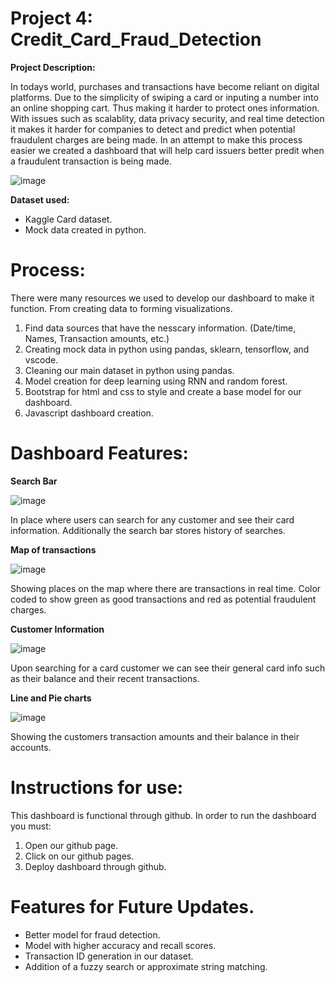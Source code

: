 # Project 4: Credit_Card_Fraud_Detection

**Project Description:**

In todays world, purchases and transactions have become reliant on digital platforms. Due to the simplicity of swiping a card or inputing a number into an online shopping cart. Thus making it harder to protect ones information. With issues such as scalablity, data privacy security, and real time detection it makes it harder for companies to detect and predict when potential fraudulent charges are being made. In an attempt to make this process easier we created a dashboard that will help card issuers better predit when a fraudulent transaction is being made. 

![image](https://github.com/user-attachments/assets/511cc0c4-c409-42c9-8f85-374b570d1252)



**Dataset used:**

- Kaggle Card dataset.
- Mock data created in python. 


# Process:

There were many resources we used to develop our dashboard to make it function. From creating data to forming visualizations.
  1. Find data sources that have the nesscary information. (Date/time, Names, Transaction amounts, etc.)
  2. Creating mock data in python using pandas, sklearn, tensorflow, and vscode.
  3. Cleaning our main dataset in python using pandas.
  4. Model creation for deep learning using RNN and random forest. 
  5. Bootstrap for html and css to style and create a base model for our dashboard.
  6. Javascript dashboard creation.

# Dashboard Features: 

**Search Bar**

![image](https://github.com/user-attachments/assets/0b0bf54c-7c65-478e-af43-a66fa3fdbca0)



In place where users can search for any customer and see their card information.
Additionally the search bar stores history of searches.


**Map of transactions**

![image](https://github.com/user-attachments/assets/4bf35278-2394-46ab-a9ab-327408289ac4)


Showing places on the map where there are transactions in real time. Color coded to show green as good transactions and red as potential fraudulent charges. 


**Customer Information**

![image](https://github.com/user-attachments/assets/9a17a84c-1f5f-40a3-bff9-ff8899e0f9f4)



Upon searching for a card customer we can see their general card info such as their balance and their recent transactions. 

**Line and Pie charts** 

![image](https://github.com/user-attachments/assets/391a7c6a-d20e-4464-803f-4821fd55c6a3)



Showing the customers transaction amounts and their balance in their accounts. 



# Instructions for use: 

This dashboard is functional through github. In order to run the dashboard you must: 

1. Open our github page.
2. Click on our github pages.
3. Deploy dashboard through github.

# Features for Future Updates.

- Better model for fraud detection.
- Model with higher accuracy and recall scores.
- Transaction ID generation in our dataset.
- Addition of a fuzzy search or approximate string matching.




